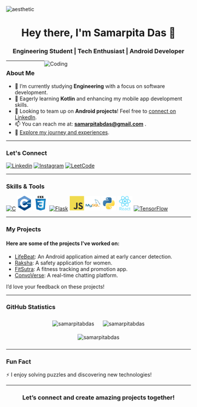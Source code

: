 <img src="https://i.pinimg.com/originals/58/9d/dd/589ddd85b8c039595b21fb6510f44d6e.gif" alt="aesthetic" style="width: 1000px; height: auto;">

<h1 align="center">Hey there, I'm Samarpita Das 👋</h1>
<h3 align="center">Engineering Student | Tech Enthusiast | Android Developer</h3>

<img align="right" alt="Coding" width="400px" src="https://i.pinimg.com/originals/90/59/70/905970d0e0ce713dbf7356e0ad8945c4.gif">

---

### About Me

- 🔭 I’m currently studying **Engineering** with a focus on software development.
- 🌱 Eagerly learning **Kotlin** and enhancing my mobile app development skills.
- 👯 Looking to team up on **Android projects**! Feel free to [connect on LinkedIn](https://www.linkedin.com/in/samarpitabdas).
- 📫 You can reach me at: **samarpitabdas@gmail.com** .
- 📄 [Explore my journey and experiences](#).

---

### Let's Connect
<p align="left">
  <a href="https://www.linkedin.com/in/samarpitabdas" target="_blank"><img src="https://i.pinimg.com/564x/70/dd/bd/70ddbd3e0121c99500a7b7074af7201a.jpg" alt="Linkedin" height="30" width="40" /></a>
  <a href="https://www.instagram.com/samarpitadas_" target="_blank"><img src="https://i.pinimg.com/enabled_lo/564x/2b/8c/04/2b8c04109707d9f092f2287bbc1db8da.jpg" alt="Instagram" height="30" width="40" /></a>
  <a href="https://leetcode.com/u/codenemesis" target="_blank"><img src="https://i.pinimg.com/enabled_lo/736x/1e/b4/9b/1eb49bf7502fd07430e7c24ff2261b8c.jpg" alt="LeetCode" height="30" width="40" /></a>
</p>

---

### Skills & Tools
<p align="left">
  <a href="https://www.cprogramming.com/" target="_blank"><img src="https://i.pinimg.com/564x/9f/9d/75/9f9d75df30d9d4ae73248f466c97ab83.jpg" alt="C" width="40" height="40"/></a>
  <a href="https://www.w3schools.com/cpp/" target="_blank"><img src="https://raw.githubusercontent.com/devicons/devicon/master/icons/cplusplus/cplusplus-original.svg" alt="C++" width="40" height="40"/></a>
  <a href="https://www.w3schools.com/css/" target="_blank"><img src="https://raw.githubusercontent.com/devicons/devicon/master/icons/css3/css3-original-wordmark.svg" alt="CSS3" width="40" height="40"/></a>
  <a href="https://flask.palletsprojects.com/" target="_blank"><img src="https://www.vectorlogo.zone/logos/pocoo_flask/pocoo_flask-icon.svg" alt="Flask" width="40" height="40"/></a>
  <a href="https://developer.mozilla.org/en-US/docs/Web/JavaScript" target="_blank"><img src="https://raw.githubusercontent.com/devicons/devicon/master/icons/javascript/javascript-original.svg" alt="JavaScript" width="40" height="40"/></a>
  <a href="https://www.mysql.com/" target="_blank"><img src="https://raw.githubusercontent.com/devicons/devicon/master/icons/mysql/mysql-original-wordmark.svg" alt="MySQL" width="40" height="40"/></a>
  <a href="https://www.python.org" target="_blank"><img src="https://raw.githubusercontent.com/devicons/devicon/master/icons/python/python-original.svg" alt="Python" width="40" height="40"/></a>
  <a href="https://reactjs.org/" target="_blank"><img src="https://raw.githubusercontent.com/devicons/devicon/master/icons/react/react-original-wordmark.svg" alt="React" width="40" height="40"/></a>
  <a href="https://www.tensorflow.org" target="_blank"><img src="https://www.vectorlogo.zone/logos/tensorflow/tensorflow-icon.svg" alt="TensorFlow" width="40" height="40"/></a>
</p>

---

### My Projects

#### Here are some of the projects I've worked on:
- [LifeBeat](https://github.com/SamarpitaBDas/LifeBeat): An Android application aimed at early cancer detection.
- [Raksha](https://github.com/SamarpitaBDas/Raksha): A safety application for women.
- [FitSutra](https://github.com/SamarpitaBDas/FitSutra): A fitness tracking and promotion app.
- [ConvoVerse](https://github.com/SamarpitaBDas/ConvoVerse): A real-time chatting platform.

I’d love your feedback on these projects!

---

### GitHub Statistics
<div align="center">
  <img src="https://github-readme-stats.vercel.app/api?username=samarpitabdas&show_icons=true&locale=en" alt="samarpitabdas" style="margin: 10px;"/>
  <img src="https://github-readme-streak-stats.herokuapp.com/?user=samarpitabdas&" alt="samarpitabdas" style="margin: 10px;"/>
</div>

<div align="center">
  <img src="https://github-readme-stats.vercel.app/api/top-langs?username=samarpitabdas&show_icons=true&locale=en&layout=compact" alt="samarpitabdas" style="margin: 10px;" />
</div>

---

### Fun Fact
⚡ I enjoy solving puzzles and discovering new technologies!

---

<h3 align="center">Let’s connect and create amazing projects together!</h3>
